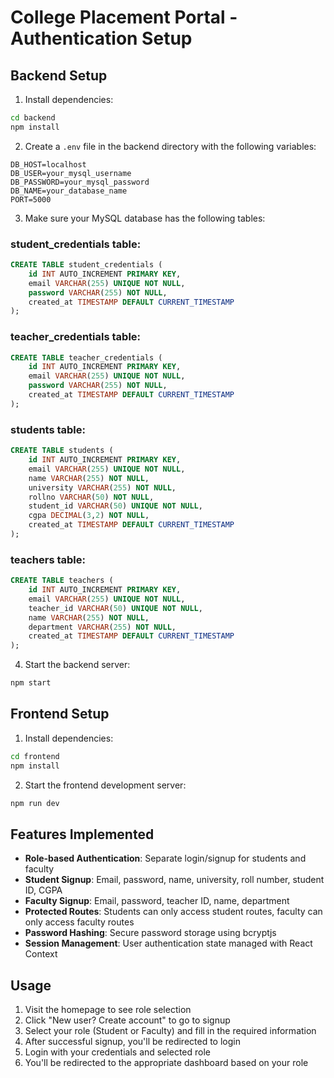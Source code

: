 # College Placement Portal - Authentication Setup

## Backend Setup

1. Install dependencies:
```bash
cd backend
npm install
```

2. Create a `.env` file in the backend directory with the following variables:
```
DB_HOST=localhost
DB_USER=your_mysql_username
DB_PASSWORD=your_mysql_password
DB_NAME=your_database_name
PORT=5000
```

3. Make sure your MySQL database has the following tables:

### student_credentials table:
```sql
CREATE TABLE student_credentials (
    id INT AUTO_INCREMENT PRIMARY KEY,
    email VARCHAR(255) UNIQUE NOT NULL,
    password VARCHAR(255) NOT NULL,
    created_at TIMESTAMP DEFAULT CURRENT_TIMESTAMP
);
```

### teacher_credentials table:
```sql
CREATE TABLE teacher_credentials (
    id INT AUTO_INCREMENT PRIMARY KEY,
    email VARCHAR(255) UNIQUE NOT NULL,
    password VARCHAR(255) NOT NULL,
    created_at TIMESTAMP DEFAULT CURRENT_TIMESTAMP
);
```

### students table:
```sql
CREATE TABLE students (
    id INT AUTO_INCREMENT PRIMARY KEY,
    email VARCHAR(255) UNIQUE NOT NULL,
    name VARCHAR(255) NOT NULL,
    university VARCHAR(255) NOT NULL,
    rollno VARCHAR(50) NOT NULL,
    student_id VARCHAR(50) UNIQUE NOT NULL,
    cgpa DECIMAL(3,2) NOT NULL,
    created_at TIMESTAMP DEFAULT CURRENT_TIMESTAMP
);
```

### teachers table:
```sql
CREATE TABLE teachers (
    id INT AUTO_INCREMENT PRIMARY KEY,
    email VARCHAR(255) UNIQUE NOT NULL,
    teacher_id VARCHAR(50) UNIQUE NOT NULL,
    name VARCHAR(255) NOT NULL,
    department VARCHAR(255) NOT NULL,
    created_at TIMESTAMP DEFAULT CURRENT_TIMESTAMP
);
```

4. Start the backend server:
```bash
npm start
```

## Frontend Setup

1. Install dependencies:
```bash
cd frontend
npm install
```

2. Start the frontend development server:
```bash
npm run dev
```

## Features Implemented

- **Role-based Authentication**: Separate login/signup for students and faculty
- **Student Signup**: Email, password, name, university, roll number, student ID, CGPA
- **Faculty Signup**: Email, password, teacher ID, name, department
- **Protected Routes**: Students can only access student routes, faculty can only access faculty routes
- **Password Hashing**: Secure password storage using bcryptjs
- **Session Management**: User authentication state managed with React Context

## Usage

1. Visit the homepage to see role selection
2. Click "New user? Create account" to go to signup
3. Select your role (Student or Faculty) and fill in the required information
4. After successful signup, you'll be redirected to login
5. Login with your credentials and selected role
6. You'll be redirected to the appropriate dashboard based on your role
